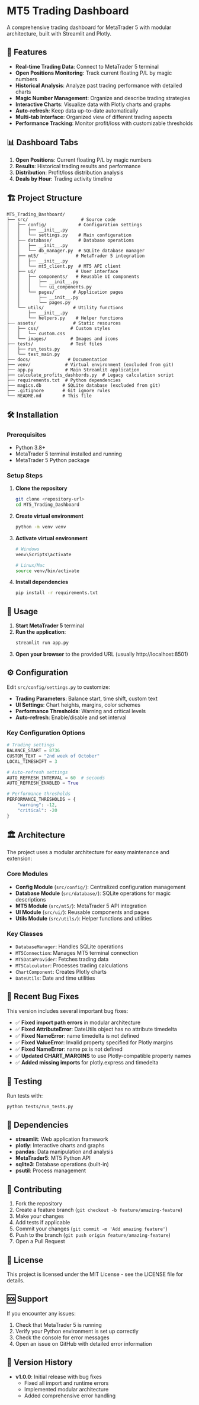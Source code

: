 # MT5 Trading Dashboard

A comprehensive trading dashboard for MetaTrader 5 with modular architecture, built with Streamlit and Plotly.

## 🚀 Features

- **Real-time Trading Data**: Connect to MetaTrader 5 terminal
- **Open Positions Monitoring**: Track current floating P/L by magic numbers
- **Historical Analysis**: Analyze past trading performance with detailed charts
- **Magic Number Management**: Organize and describe trading strategies
- **Interactive Charts**: Visualize data with Plotly charts and graphs
- **Auto-refresh**: Keep data up-to-date automatically
- **Multi-tab Interface**: Organized view of different trading aspects
- **Performance Tracking**: Monitor profit/loss with customizable thresholds

## 📊 Dashboard Tabs

1. **Open Positions**: Current floating P/L by magic numbers
2. **Results**: Historical trading results and performance
3. **Distribution**: Profit/loss distribution analysis
4. **Deals by Hour**: Trading activity timeline

## 🏗️ Project Structure

```
MT5_Trading_Dashboard/
├── src/                    # Source code
│   ├── config/            # Configuration settings
│   │   ├── __init__.py
│   │   └── settings.py    # Main configuration
│   ├── database/          # Database operations
│   │   ├── __init__.py
│   │   └── db_manager.py  # SQLite database manager
│   ├── mt5/              # MetaTrader 5 integration
│   │   ├── __init__.py
│   │   └── mt5_client.py  # MT5 API client
│   ├── ui/               # User interface
│   │   ├── components/   # Reusable UI components
│   │   │   ├── __init__.py
│   │   │   └── ui_components.py
│   │   └── pages/       # Application pages
│   │       ├── __init__.py
│   │       └── pages.py
│   └── utils/           # Utility functions
│       ├── __init__.py
│       └── helpers.py    # Helper functions
├── assets/              # Static resources
│   ├── css/            # Custom styles
│   │   └── custom.css
│   └── images/         # Images and icons
├── tests/              # Test files
│   ├── run_tests.py
│   └── test_main.py
├── docs/              # Documentation
├── venv/             # Virtual environment (excluded from git)
├── app.py            # Main Streamlit application
├── calculate_profits_dashbords.py  # Legacy calculation script
├── requirements.txt  # Python dependencies
├── magics.db        # SQLite database (excluded from git)
├── .gitignore       # Git ignore rules
└── README.md        # This file
```

## 🛠️ Installation

### Prerequisites
- Python 3.8+
- MetaTrader 5 terminal installed and running
- MetaTrader 5 Python package

### Setup Steps

1. **Clone the repository**
   ```bash
   git clone <repository-url>
   cd MT5_Trading_Dashboard
   ```

2. **Create virtual environment**
   ```bash
   python -m venv venv
   ```

3. **Activate virtual environment**
   ```bash
   # Windows
   venv\Scripts\activate
   
   # Linux/Mac
   source venv/bin/activate
   ```

4. **Install dependencies**
   ```bash
   pip install -r requirements.txt
   ```

## 🚀 Usage

1. **Start MetaTrader 5** terminal
2. **Run the application**:
   ```bash
   streamlit run app.py
   ```
3. **Open your browser** to the provided URL (usually http://localhost:8501)

## ⚙️ Configuration

Edit `src/config/settings.py` to customize:

- **Trading Parameters**: Balance start, time shift, custom text
- **UI Settings**: Chart heights, margins, color schemes
- **Performance Thresholds**: Warning and critical levels
- **Auto-refresh**: Enable/disable and set interval

### Key Configuration Options

```python
# Trading settings
BALANCE_START = 8736
CUSTOM_TEXT = "2nd week of October"
LOCAL_TIMESHIFT = 3

# Auto-refresh settings
AUTO_REFRESH_INTERVAL = 60  # seconds
AUTO_REFRESH_ENABLED = True

# Performance thresholds
PERFORMANCE_THRESHOLDS = {
    "warning": -12,
    "critical": -20
}
```

## 🏛️ Architecture

The project uses a modular architecture for easy maintenance and extension:

### Core Modules

- **Config Module** (`src/config/`): Centralized configuration management
- **Database Module** (`src/database/`): SQLite operations for magic descriptions
- **MT5 Module** (`src/mt5/`): MetaTrader 5 API integration
- **UI Module** (`src/ui/`): Reusable components and pages
- **Utils Module** (`src/utils/`): Helper functions and utilities

### Key Classes

- `DatabaseManager`: Handles SQLite operations
- `MT5Connection`: Manages MT5 terminal connection
- `MT5DataProvider`: Fetches trading data
- `MT5Calculator`: Processes trading calculations
- `ChartComponent`: Creates Plotly charts
- `DateUtils`: Date and time utilities

## 🐛 Recent Bug Fixes

This version includes several important bug fixes:

- ✅ **Fixed import path errors** in modular architecture
- ✅ **Fixed AttributeError**: DateUtils object has no attribute timedelta
- ✅ **Fixed NameError**: name timedelta is not defined
- ✅ **Fixed ValueError**: Invalid property specified for Plotly margins
- ✅ **Fixed NameError**: name px is not defined
- ✅ **Updated CHART_MARGINS** to use Plotly-compatible property names
- ✅ **Added missing imports** for plotly.express and timedelta

## 🧪 Testing

Run tests with:
```bash
python tests/run_tests.py
```

## 📝 Dependencies

- **streamlit**: Web application framework
- **plotly**: Interactive charts and graphs
- **pandas**: Data manipulation and analysis
- **MetaTrader5**: MT5 Python API
- **sqlite3**: Database operations (built-in)
- **psutil**: Process management

## 🤝 Contributing

1. Fork the repository
2. Create a feature branch (`git checkout -b feature/amazing-feature`)
3. Make your changes
4. Add tests if applicable
5. Commit your changes (`git commit -m 'Add amazing feature'`)
6. Push to the branch (`git push origin feature/amazing-feature`)
7. Open a Pull Request

## 📄 License

This project is licensed under the MIT License - see the LICENSE file for details.

## 🆘 Support

If you encounter any issues:

1. Check that MetaTrader 5 is running
2. Verify your Python environment is set up correctly
3. Check the console for error messages
4. Open an issue on GitHub with detailed error information

## 🔄 Version History

- **v1.0.0**: Initial release with bug fixes
  - Fixed all import and runtime errors
  - Implemented modular architecture
  - Added comprehensive error handling
